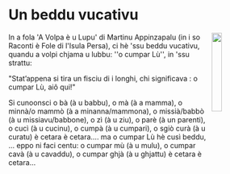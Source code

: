 # Un beddu vucativu

<img align="right" width="20%" src="/images/wolf-and-fox.jpg">

In a fola 'A Volpa è u Lupu' di Martinu Appinzapalu (in i so Raconti è Fole di l'Isula Persa), ci hè 'ssu beddu vucativu, quandu a volpi chjama u lubbu: ''o
cumpar Lù'', in 'ssu strattu: 

"Stat’appena si tira un fisciu di i longhi, chi significava : o cumpar Lù, aiô qui!"

Si cunoonsci o bà (à u babbu), o mà (à a mamma), o minnà/o mammò (à a minanna/mammona), o missià/babbò (à u missiavu/babbone), o zì (à u ziu), o parè (à un parenti), o cucì (à u cucinu), o cumpà (à u cumpari), o sgiò curà (à u curatu) è cetara è cetara.... ma o cumpar Lù hè cusì beddu, ... eppo ni faci centu: o cumpar mù (à u mulu), o cumpar cavà (à u cavaddu), o cumpar ghjà (à u ghjattu)  è cetara è cetara...



